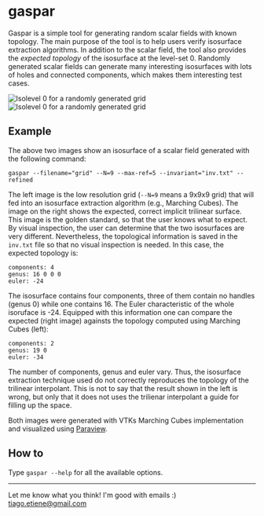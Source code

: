 gaspar
======

Gaspar is a simple tool for generating random scalar fields with known topology. The main purpose of the tool is to help users verify isosurface extraction algorithms. In addition to the scalar field, the tool also provides the *expected topology* of the isosurface at the level-set 0. Randomly generated scalar fields can generate many interesting isosurfaces with lots of holes and connected components, which makes them interesting test cases.

![Isolevel 0 for a randomly generated grid][ex-00-low]
![Isolevel 0 for a randomly generated grid][ex-00-high]

Example
-------
The above two images show an isosurface of a scalar field generated with the following command:
```
gaspar --filename="grid" --N=9 --max-ref=5 --invariant="inv.txt" --refined
``` 
The left image is the low resolution grid (`--N=9` means a 9x9x9 grid) that will fed into an isosurface extraction algorithm (e.g., Marching Cubes). The image on the right shows the expected, correct implicit trilinear surface. This image is the golden standard, so that the user knows what to expect. By visual inspection, the user can determine that the two isosurfaces are very different. Nevertheless, the topological information is saved in the `inv.txt` file so that no visual inspection is needed. In this case, the expected topology is:
```
components: 4
genus: 16 0 0 0 
euler: -24
```
The isosurface contains four components, three of them contain no handles (genus 0) while one contains 16. The Euler characteristic of the whole isoruface is -24. Equipped with this information one can compare the expected (right image) againsts the topology computed using Marching Cubes (left):
```
components: 2
genus: 19 0
euler: -34
```
The number of components, genus and euler vary. Thus, the isosurface extraction technique used do not correctly reproduces the topology of the trilinear interpolant. This is not to say that the result shown in the left is wrong, but only that it does not uses the trilienar interpolant a guide for filling up the space.

Both images were generated with VTKs Marching Cubes implementation and visualized using [Paraview](http://paraview.org).

How to
------

Type `gaspar --help` for all the available options.


[ex-00-low]: https://raw.github.com/tiagoetiene/gaspar/master/pic/ex-00-low.png "Isolevel 0 for a randomly generated grid"
[ex-00-high]: https://raw.github.com/tiagoetiene/gaspar/master/pic/ex-00-high.png "Isolevel 0 for a randomly generated grid"


---

Let me know what you think! I'm good with emails :) tiago.etiene@gmail.com
